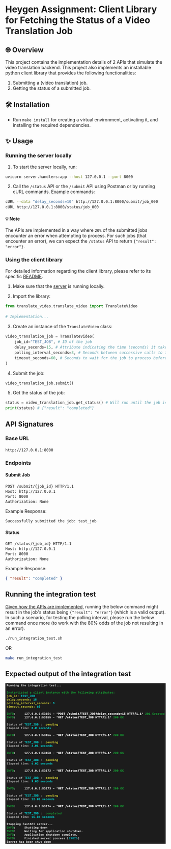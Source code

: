 # Heygen Assignment: Client Library for Fetching the Status of a Video Translation Job

## 🌐 Overview

This project contains the implementation details of 2 APIs that simulate the video translation backend. This project also implements an installable python client library that provides the following functionalities:

1. Submitting a (video translation) job.
2. Getting the status of a submitted job.

## 🛠️ Installation

- Run `make install` for creating a virtual environment, activating it, and installing the required dependencies.

## ✨ Usage

### Running the server locally

1. To start the server locally, run:

```bash
uvicorn server.handlers:app --host 127.0.0.1 --port 8000
```

2. Call the `/status` API or the `/submit` API using Postman or by running cURL commands. Example commands:

```bash
cURL --data "delay_seconds=10" http://127.0.0.1:8000/submit/job_000
cURL http://127.0.0.1:8000/status/job_000
```

#### 💡 Note

The APIs are implemented in a way where `20%` of the submitted jobs encounter an error when attempting to process. For such jobs (that encounter an error), we can expect the `/status` API to return `{"result": "error"}`.

### Using the client library

For detailed information regarding the client library, please refer to its specific [README](client_library/README.md).

1. Make sure that the [server](README.md#running-the-server-locally) is running locally.

2. Import the library:

```python
from translate_video.translate_video import TranslateVideo

# Implementation...
```

3. Create an instance of the `TranslateVideo` class:

```python
video_translation_job = TranslateVideo(
    job_id="TEST_JOB", # ID of the job
    delay_seconds=15, # Attribute indicating the time (seconds) it takes to process the job
    polling_interval_seconds=3, # Seconds between successive calls to the GET /status API
    timeout_seconds=60, # Seconds to wait for the job to process before returning the status of the job
)
```

4. Submit the job:

```python
video_translation_job.submit()
```

5. Get the status of the job:

```python
status = video_translation_job.get_status() # Will run until the job is completed or the timeout seconds has elapsed
print(status) # {"result": "completed"}
```

## API Signatures

### Base URL

`http://127.0.0.1:8000`

### Endpoints

#### Submit Job

```http
POST /submit/{job_id} HTTP/1.1
Host: http://127.0.0.1
Port: 8000
Authorization: None
```

Example Response:

```
Successfully submitted the job: test_job
```

#### Status

```http
GET /status/{job_id} HTTP/1.1
Host: http://127.0.0.1
Port: 8000
Authorization: None
```

Example Response:

```json
{ "result": "completed" }
```

## Running the integration test

[Given how the APIs are implemented](README.md#💡-note), running the below command might result in the job's status being `{"result": "error"}` (which is a valid output). In such a scenario, for testing the polling interval, please run the below command once more (to work with the 80% odds of the job not resulting in an error).

```bash
./run_integration_test.sh
```

OR

```bash
make run_integration_test
```

## Expected output of the integration test

![Screenshot of the console output when the integration test is run](output_integration_test.png)

